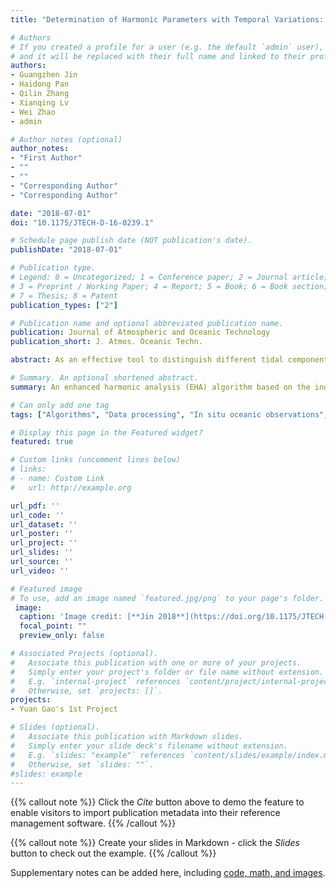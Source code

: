 ```yaml
---
title: "Determination of Harmonic Parameters with Temporal Variations: An Enhanced Harmonic Analysis Algorithm and Application to Internal Tidal Currents in the South China Sea"

# Authors
# If you created a profile for a user (e.g. the default `admin` user), write the username (folder name) here 
# and it will be replaced with their full name and linked to their profile.
authors:
- Guangzhen Jin
- Haidong Pan
- Qilin Zhang
- Xianqing Lv
- Wei Zhao
- admin

# Author notes (optional)
author_notes:
- "First Author"
- ""
- ""
- "Corresponding Author"
- "Corresponding Author"

date: "2018-07-01"
doi: "10.1175/JTECH-D-16-0239.1"

# Schedule page publish date (NOT publication's date).
publishDate: "2018-07-01"

# Publication type.
# Legend: 0 = Uncategorized; 1 = Conference paper; 2 = Journal article;
# 3 = Preprint / Working Paper; 4 = Report; 5 = Book; 6 = Book section;
# 7 = Thesis; 8 = Patent
publication_types: ["2"]

# Publication name and optional abbreviated publication name.
publication: Journal of Atmospheric and Oceanic Technology
publication_short: J. Atmos. Oceanic Techn.

abstract: As an effective tool to distinguish different tidal components, classical tidal current harmonic analysis has been widely used to obtain harmonic parameters of internal tidal currents. However, harmonic parameters cannot exactly reveal the motion of internal tides, as the irregular temporal variations for internal tides are significant in many regions of the world’s oceans. An enhanced harmonic analysis (EHA) algorithm based on the independent point scheme and cubic spline interpolation is presented in this paper to obtain harmonic parameters with temporal variations for different tidal constituents of internal tides. Moreover, this algorithm is applied to analyze 14 months of current data obtained from a mooring located on the continental shelf in the northeastern region of the South China Sea. The obvious irregular temporal variations for the four principal constituents— $M_2$, $K_1$, $S_2$, and $O_1$ —of internal tides in this region are indicated. It is hoped that this algorithm might present a brand-new view for researchers to investigate the irregular temporal motions of internal tides.

# Summary. An optional shortened abstract.
summary: An enhanced harmonic analysis (EHA) algorithm based on the independent point scheme and cubic spline interpolation is presented in this paper to obtain harmonic parameters with temporal variations for different tidal constituents of internal tides.

# Can only add one tag
tags: ["Algorithms", "Data processing", "In situ oceanic observations", "Time series"]

# Display this page in the Featured widget?
featured: true

# Custom links (uncomment lines below)
# links:
# - name: Custom Link
#   url: http://example.org

url_pdf: ''
url_code: ''
url_dataset: ''
url_poster: ''
url_project: ''
url_slides: ''
url_source: ''
url_video: ''

# Featured image
# To use, add an image named `featured.jpg/png` to your page's folder. 
 image:
  caption: 'Image credit: [**Jin 2018**](https://doi.org/10.1175/JTECH-D-16-0239.1)'
  focal_point: ""
  preview_only: false

# Associated Projects (optional).
#   Associate this publication with one or more of your projects.
#   Simply enter your project's folder or file name without extension.
#   E.g. `internal-project` references `content/project/internal-project/index.md`.
#   Otherwise, set `projects: []`.
projects:
- Yuan Gao's 1st Project

# Slides (optional).
#   Associate this publication with Markdown slides.
#   Simply enter your slide deck's filename without extension.
#   E.g. `slides: "example"` references `content/slides/example/index.md`.
#   Otherwise, set `slides: ""`.
#slides: example
---
```


 {{% callout note %}}
 Click the *Cite* button above to demo the feature to enable visitors to import publication metadata into their reference management software.
 {{% /callout %}}

 {{% callout note %}}
Create your slides in Markdown - click the *Slides* button to check out the example.
{{% /callout %}}

 Supplementary notes can be added here, including [code, math, and images](https://wowchemy.com/docs/writing-markdown-latex/).